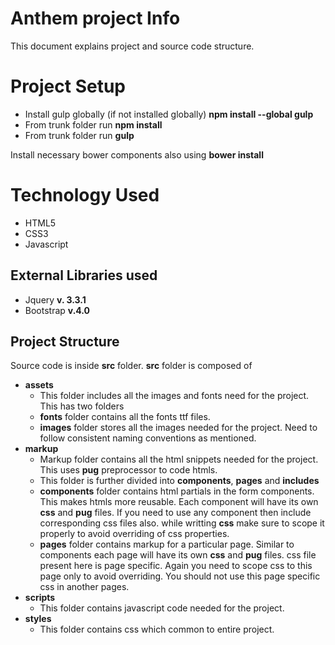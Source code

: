 # Anthem project Info

This document explains project and source code structure. 


# Project Setup
- Install gulp globally (if not installed globally)
	**npm install --global gulp**
- From trunk folder run **npm install**
- From trunk folder run **gulp** 

Install necessary bower components also using **bower install**


# Technology Used

- HTML5
- CSS3
- Javascript


## External Libraries used

- Jquery **v. 3.3.1**
- Bootstrap **v.4.0**

## Project Structure
Source code is inside **src** folder. 
**src** folder is composed of 
- **assets**
	- This folder includes all the images and fonts need for the project. This has two folders 
	- **fonts** folder contains all the fonts ttf files.
	- **images** folder stores all the images needed for the project. Need to follow consistent naming conventions as mentioned. 
- **markup**
	- Markup folder contains all the html snippets needed for the project. This uses **pug** preprocessor to code htmls.
	- This folder is further divided into **components**, **pages** and **includes**
	- **components** folder contains html partials in the form components. This makes htmls more reusable. Each component will have its own **css** and **pug** files. If you need to use any component then include corresponding css files also.  while writting **css** make sure to scope it properly to avoid overriding of css properties. 
	- **pages** folder contains markup for a particular page. Similar to components each page will have its own **css** and **pug** files. css file present here is page specific. Again you need to scope css to this page only to avoid overriding. You should not use this page specific css in another pages.  
- **scripts**
	- This folder contains javascript code needed for the project.
- **styles**
	- This folder contains css which common to entire project. 
